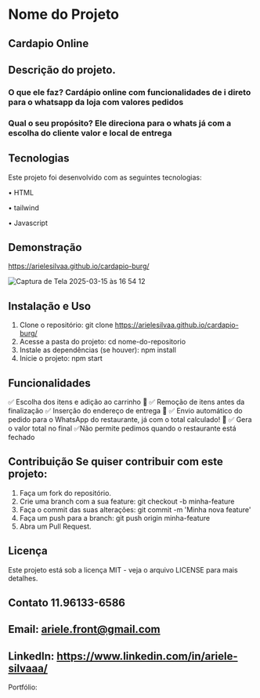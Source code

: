 # Nome do Projeto

## Cardapio Online
## Descrição do projeto.

 ### O que ele faz? Cardápio online com funcionalidades de i direto para o whatsapp da loja com valores  pedidos
 
 ### Qual o seu propósito? Ele direciona para o whats já com a escolha do cliente valor e local de entrega
## Tecnologias 
Este projeto foi desenvolvido com as seguintes tecnologias:

• HTML

• tailwind

• Javascript

 ## Demonstração

https://arielesilvaa.github.io/cardapio-burg/


![Captura de Tela 2025-03-15 às 16 54 12](https://github.com/user-attachments/assets/82f47185-a575-45af-9250-61844efed1f2)




## Instalação e Uso 
1. Clone o repositório: git clone https://arielesilvaa.github.io/cardapio-burg/
2. Acesse a pasta do projeto: cd nome-do-repositorio 
3. Instale as dependências (se houver): npm install 
4. Inicie o projeto: npm start  

## Funcionalidades


✅ Escolha dos itens e adição ao carrinho 🛒
✅ Remoção de itens antes da finalização
✅ Inserção do endereço de entrega 📍
✅ Envio automático do pedido para o WhatsApp do restaurante, já com o total calculado! 📲
✅ Gera o valor total no final
✅Não permite pedimos quando o restaurante está fechado


 ## Contribuição Se quiser contribuir com este projeto: 

1. Faça um fork do repositório. 
2. Crie uma branch com a sua feature: git checkout -b minha-feature 
3. Faça o commit das suas alterações: git commit -m 'Minha nova feature' 
4. Faça um push para a branch: git push origin minha-feature 
5. Abra um Pull Request. 

## Licença
 Este projeto está sob a licença MIT - veja o arquivo LICENSE para mais detalhes.
 
 ## Contato 11.96133-6586 
  
## Email: ariele.front@gmail.com
 
##  LinkedIn: https://www.linkedin.com/in/ariele-silvaaa/
  
  Portfólio: 
